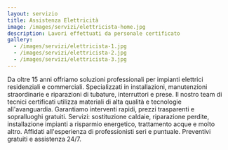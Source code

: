 ```yaml
---
layout: servizio
title: Assistenza Elettricità
image: /images/servizi/elettricista-home.jpg
description: Lavori effettuati da personale certificato
gallery:
  - /images/servizi/elettricista-1.jpg
  - /images/servizi/elettricista-2.jpg
  - /images/servizi/elettricista-3.jpg
---
```


Da oltre 15 anni offriamo soluzioni professionali per impianti elettrici residenziali e commerciali.
Specializzati in installazioni, manutenzioni straordinarie e riparazioni di tubature, interruttori e prese. 
Il nostro team di tecnici certificati utilizza materiali di alta qualità e tecnologie all'avanguardia. 
Garantiamo interventi rapidi, prezzi trasparenti e sopralluoghi gratuiti. Servizi: sostituzione caldaie, 
riparazione perdite, installazione impianti a risparmio energetico, trattamento acque e molto altro. 
Affidati all'esperienza di professionisti seri e puntuale. Preventivi gratuiti e assistenza 24/7.
 
